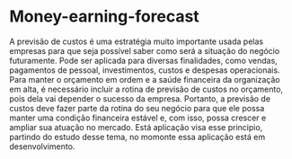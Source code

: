 # Money-earning-forecast
 A previsão de custos é uma estratégia muito importante usada pelas empresas para que seja possível saber como será a situação do negócio futuramente.  Pode ser aplicada para diversas finalidades, como vendas, pagamentos de pessoal, investimentos, custos e despesas operacionais.  Para manter o orçamento em ordem e a saúde financeira da organização em alta, é necessário incluir a rotina de previsão de custos no orçamento, pois dela vai depender o sucesso da empresa.  Portanto, a previsão de custos deve fazer parte da rotina do seu negócio para que ele possa manter uma condição financeira estável e, com isso, possa crescer e ampliar sua atuação no mercado.  Está aplicação visa esse principio, partindo do estudo desse tema, no momonte essa aplicação está em desenvolvimento.
